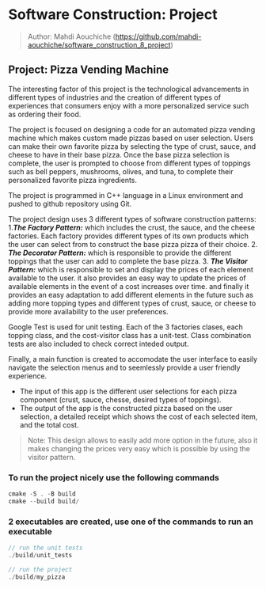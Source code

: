 # Software Construction: Project

> Author: Mahdi Aouchiche (<https://github.com/mahdi-aouchiche/software_construction_8_project>)

## Project: Pizza Vending Machine

The interesting factor of this project is the technological advancements in different types of industries and the creation of different types of experiences that consumers enjoy with a more personalized service such as ordering their food.

The project is focused on designing a code for an automated pizza vending machine which makes custom made pizzas based on user selection.
Users can make their own favorite pizza by selecting the type of crust, sauce, and cheese to have in their base pizza.
Once the base pizza selection is complete, the user is prompted to choose from different types of toppings such as bell peppers, mushrooms, olives, and tuna, to complete their personalized favorite pizza ingredients.

The project is programmed in C++ language in a Linux environment and pushed to github repository using Git.

The project design uses 3 different types of software construction patterns:
    1.***The Factory Pattern:*** which includes the crust, the sauce, and the cheese factories. Each factory provides different types of its own products which the user can select from to construct the base pizza pizza of their choice.
    2. ***The Decorator Pattern:*** which is responsible to provide the different toppings that the user can add to complete the base pizza.
    3. ***The Visitor Pattern:*** which is responsible to set and display the prices of each element available to the user. it also provides an easy way to update the prices of available elements in the event of a cost increases over time. and finally it provides an easy adaptation to add different elements in the future such as adding more topping types and different types of crust, sauce, or cheese to provide more availability to the user preferences.

Google Test is used for unit testing. Each of the 3 factories clases, each topping class, and the cost-visitor class has a unit-test. Class combination tests are also included to check correct inteded output.

Finally, a main function is created to accomodate the user interface to easily navigate the selection menus and to seemlessly provide a user friendly experience.

* The input of this app is the different user selections for each pizza component (crust, sauce, chesse, desired types of toppings).
* The output of the app is the constructed pizza based on the user selection, a detailed receipt which shows the cost of each selected item, and the total cost.

> Note: This design allows to easily add more option in the future, also it makes changing the prices very easy which is possible by using the visitor pattern.

### To run the project nicely use the following commands

```c++
cmake -S . -B build
cmake --build build/ 
```

### 2 executables are created, use one of the commands to run an executable

```c++
// run the unit tests
./build/unit_tests

// run the project
./build/my_pizza
```
